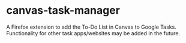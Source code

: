 # canvas-task-manager
A Firefox extension to add the To-Do List in Canvas to Google Tasks. Functionality for other task apps/websites may be added in the future.
